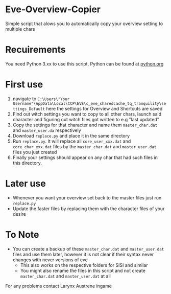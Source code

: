 # Eve-Overview-Copier
Simple script that alows you to automatically copy your overview setting to multiple chars

# Recuirements
You need Python 3.xx to use this script, Python can be found at [python.org](https://www.python.org/)

# First use
1. navigate to ```C:\Users\"Your Username"\AppData\Local\CCP\EVE\c_eve_sharedcache_tq_tranquility\settings_Default```
   here the settings for Overview and Shortcuts are saved
2. Find out witch settings you want to copy to all other chars, launch said character and figuring out witch files got written to e.g "last updated"
3. Copy the settings for that character and name them ```master_char.dat``` and ```master_user.da``` respectively
4. Download ```replace.py``` and place it in the same directory
5. Run ```replace.py```. It will  replace all ```core_user_xxx.dat``` and ```core_char_xxx.dat``` files by the ```master_char.dat``` and ```master_user.dat``` files you just created
6. Finally your settings should appear on any char that had such files in this directory.

# Later use
- Whenever you want your overview set back to the master files just run ```replace.py```
- Update the faster files by replacing them with the character files of your desire

# To Note
- You can create a backup of these ```master_char.dat``` and ```master_user.dat``` files and use them later, however it is not clear if their syntax never changes with never versions of eve
  - This also works on the respective folders for SISI and similar
  - You might also rename the files in this script and not create  ``` master_char.dat``` and ```master_user.dat``` at all

For any problems contact Larynx Austrene ingame
